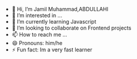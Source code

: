 - 👋 Hi, I’m Jamil Muhammad,ABDULLAHI
- 👀 I’m interested in ...
- 🌱 I’m currently learning Javascript
- 💞️ I’m looking to collaborate on Frontend projects 
- 📫 How to reach me ...
- 😄 Pronouns: him/he
- ⚡ Fun fact: Im a very fast learner 

<!---
bnusmann22/bnusmann22 is a ✨ special ✨ repository because its `README.md` (this file) appears on your GitHub profile.
You can click the Preview link to take a look at your changes.
--->
